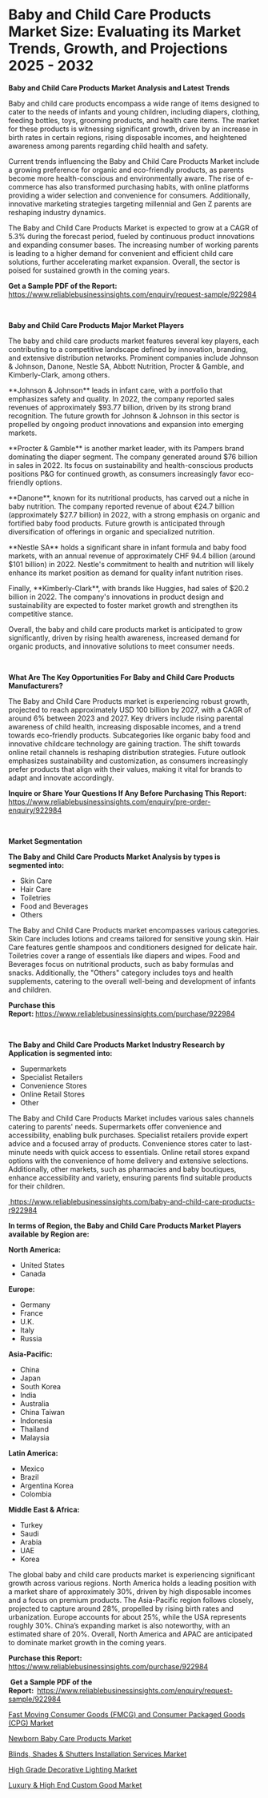 <p><h1>Baby and Child Care Products Market Size: Evaluating its Market Trends, Growth, and Projections 2025 - 2032</h1></p><p><strong>Baby and Child Care Products Market Analysis and Latest Trends</strong></p>
<p><p>Baby and child care products encompass a wide range of items designed to cater to the needs of infants and young children, including diapers, clothing, feeding bottles, toys, grooming products, and health care items. The market for these products is witnessing significant growth, driven by an increase in birth rates in certain regions, rising disposable incomes, and heightened awareness among parents regarding child health and safety.</p><p>Current trends influencing the Baby and Child Care Products Market include a growing preference for organic and eco-friendly products, as parents become more health-conscious and environmentally aware. The rise of e-commerce has also transformed purchasing habits, with online platforms providing a wider selection and convenience for consumers. Additionally, innovative marketing strategies targeting millennial and Gen Z parents are reshaping industry dynamics.</p><p>The Baby and Child Care Products Market is expected to grow at a CAGR of 5.3% during the forecast period, fueled by continuous product innovations and expanding consumer bases. The increasing number of working parents is leading to a higher demand for convenient and efficient child care solutions, further accelerating market expansion. Overall, the sector is poised for sustained growth in the coming years.</p></p>
<p><strong>Get a Sample PDF of the Report:&nbsp;</strong> <a href="https://www.reliablebusinessinsights.com/enquiry/request-sample/922984?utm_campaign=1113&utm_medium=2&utm_source=Github&utm_content=ia&utm_term=09022025&utm_id=baby-and-child-care-products">https://www.reliablebusinessinsights.com/enquiry/request-sample/922984</a></p>
<p>&nbsp;</p>
<p><strong>Baby and Child Care Products Major Market Players</strong></p>
<p><p>The baby and child care products market features several key players, each contributing to a competitive landscape defined by innovation, branding, and extensive distribution networks. Prominent companies include Johnson & Johnson, Danone, Nestle SA, Abbott Nutrition, Procter & Gamble, and Kimberly-Clark, among others.</p><p>**Johnson & Johnson** leads in infant care, with a portfolio that emphasizes safety and quality. In 2022, the company reported sales revenues of approximately $93.77 billion, driven by its strong brand recognition. The future growth for Johnson & Johnson in this sector is propelled by ongoing product innovations and expansion into emerging markets.</p><p>**Procter & Gamble** is another market leader, with its Pampers brand dominating the diaper segment. The company generated around $76 billion in sales in 2022. Its focus on sustainability and health-conscious products positions P&G for continued growth, as consumers increasingly favor eco-friendly options.</p><p>**Danone**, known for its nutritional products, has carved out a niche in baby nutrition. The company reported revenue of about €24.7 billion (approximately $27.7 billion) in 2022, with a strong emphasis on organic and fortified baby food products. Future growth is anticipated through diversification of offerings in organic and specialized nutrition.</p><p>**Nestle SA** holds a significant share in infant formula and baby food markets, with an annual revenue of approximately CHF 94.4 billion (around $101 billion) in 2022. Nestle's commitment to health and nutrition will likely enhance its market position as demand for quality infant nutrition rises.</p><p>Finally, **Kimberly-Clark**, with brands like Huggies, had sales of $20.2 billion in 2022. The company's innovations in product design and sustainability are expected to foster market growth and strengthen its competitive stance. </p><p>Overall, the baby and child care products market is anticipated to grow significantly, driven by rising health awareness, increased demand for organic products, and innovative solutions to meet consumer needs.</p></p>
<p>&nbsp;</p>
<p><strong>What Are The Key Opportunities For Baby and Child Care Products Manufacturers?</strong></p>
<p><p>The Baby and Child Care Products market is experiencing robust growth, projected to reach approximately USD 100 billion by 2027, with a CAGR of around 6% between 2023 and 2027. Key drivers include rising parental awareness of child health, increasing disposable incomes, and a trend towards eco-friendly products. Subcategories like organic baby food and innovative childcare technology are gaining traction. The shift towards online retail channels is reshaping distribution strategies. Future outlook emphasizes sustainability and customization, as consumers increasingly prefer products that align with their values, making it vital for brands to adapt and innovate accordingly.</p></p>
<p><strong>Inquire or Share Your Questions If Any Before Purchasing This Report:</strong> <a href="https://www.reliablebusinessinsights.com/enquiry/pre-order-enquiry/922984?utm_campaign=1113&utm_medium=2&utm_source=Github&utm_content=ia&utm_term=09022025&utm_id=baby-and-child-care-products">https://www.reliablebusinessinsights.com/enquiry/pre-order-enquiry/922984</a></p>
<p>&nbsp;</p>
<p><strong>Market Segmentation</strong></p>
<p><strong>The Baby and Child Care Products Market Analysis by types is segmented into:</strong></p>
<p><ul><li>Skin Care</li><li>Hair Care</li><li>Toiletries</li><li>Food and Beverages</li><li>Others</li></ul></p>
<p><p>The Baby and Child Care Products market encompasses various categories. Skin Care includes lotions and creams tailored for sensitive young skin. Hair Care features gentle shampoos and conditioners designed for delicate hair. Toiletries cover a range of essentials like diapers and wipes. Food and Beverages focus on nutritional products, such as baby formulas and snacks. Additionally, the "Others" category includes toys and health supplements, catering to the overall well-being and development of infants and children.</p></p>
<p><strong>Purchase this Report:&nbsp;</strong><a href="https://www.reliablebusinessinsights.com/purchase/922984?utm_campaign=1113&utm_medium=2&utm_source=Github&utm_content=ia&utm_term=09022025&utm_id=baby-and-child-care-products">https://www.reliablebusinessinsights.com/purchase/922984</a></p>
<p>&nbsp;</p>
<p><strong>The Baby and Child Care Products Market Industry Research by Application is segmented into:</strong></p>
<p><ul><li>Supermarkets</li><li>Specialist Retailers</li><li>Convenience Stores</li><li>Online Retail Stores</li><li>Other</li></ul></p>
<p><p>The Baby and Child Care Products Market includes various sales channels catering to parents' needs. Supermarkets offer convenience and accessibility, enabling bulk purchases. Specialist retailers provide expert advice and a focused array of products. Convenience stores cater to last-minute needs with quick access to essentials. Online retail stores expand options with the convenience of home delivery and extensive selections. Additionally, other markets, such as pharmacies and baby boutiques, enhance accessibility and variety, ensuring parents find suitable products for their children.</p></p>
<p><a href="https://www.reliablebusinessinsights.com/baby-and-child-care-products-r922984?utm_campaign=1113&utm_medium=2&utm_source=Github&utm_content=ia&utm_term=09022025&utm_id=baby-and-child-care-products">&nbsp;https://www.reliablebusinessinsights.com/baby-and-child-care-products-r922984</a></p>
<p><strong>In terms of Region, the Baby and Child Care Products Market Players available by Region are:</strong></p>
<p>
    <p> <strong> North America: </strong>
        <ul>
            <li>United States</li>
            <li>Canada</li>
        </ul>
        </p> 
    <p> <strong> Europe: </strong>
        <ul>
            <li>Germany</li>
            <li>France</li>
            <li>U.K.</li>
            <li>Italy</li>
            <li>Russia</li>
        </ul>
        </p> 
    <p> <strong> Asia-Pacific: </strong>
        <ul>
            <li>China</li>
            <li>Japan</li>
            <li>South Korea</li>
            <li>India</li>
            <li>Australia</li>
            <li>China Taiwan</li>
            <li>Indonesia</li>
            <li>Thailand</li>
            <li>Malaysia</li>
        </ul>
        </p> 
    <p> <strong> Latin America: </strong>
        <ul>
            <li>Mexico</li>
            <li>Brazil</li>
            <li>Argentina Korea</li>
            <li>Colombia</li>
        </ul>
        </p> 
    <p> <strong> Middle East & Africa: </strong>
        <ul>
            <li>Turkey</li>
            <li>Saudi</li>
            <li>Arabia</li>
            <li>UAE</li>
            <li>Korea</li>
        </ul>
    </p>
    </p>
<p><p>The global baby and child care products market is experiencing significant growth across various regions. North America holds a leading position with a market share of approximately 30%, driven by high disposable incomes and a focus on premium products. The Asia-Pacific region follows closely, projected to capture around 28%, propelled by rising birth rates and urbanization. Europe accounts for about 25%, while the USA represents roughly 30%. China’s expanding market is also noteworthy, with an estimated share of 20%. Overall, North America and APAC are anticipated to dominate market growth in the coming years.</p></p>
<p><strong>Purchase this Report: </strong><a href="https://www.reliablebusinessinsights.com/purchase/922984?utm_campaign=1113&utm_medium=2&utm_source=Github&utm_content=ia&utm_term=09022025&utm_id=baby-and-child-care-products">https://www.reliablebusinessinsights.com/purchase/922984</a></p>
<p>&nbsp;<strong>Get a Sample PDF of the Report:&nbsp;&nbsp;</strong><a href="https://www.reliablebusinessinsights.com/enquiry/request-sample/922984?utm_campaign=1113&utm_medium=2&utm_source=Github&utm_content=ia&utm_term=09022025&utm_id=baby-and-child-care-products">https://www.reliablebusinessinsights.com/enquiry/request-sample/922984</a></p>
<p><strong></strong></p>
<p><p><a href="https://github.com/carylgrinko/Market-Research-Report-List-1/blob/main/fast-moving-consumer-goods-fmcg-and-consumer-packaged-goods-cpg-market.md?utm_campaign=1113&utm_medium=2&utm_source=Github&utm_content=ia&utm_term=09022025&utm_id=baby-and-child-care-products">Fast Moving Consumer Goods (FMCG) and Consumer Packaged Goods (CPG) Market</a></p><p><a href="https://github.com/guinoopandam/Market-Research-Report-List-1/blob/main/newborn-baby-care-products-market.md?utm_campaign=1113&utm_medium=2&utm_source=Github&utm_content=ia&utm_term=09022025&utm_id=baby-and-child-care-products">Newborn Baby Care Products Market</a></p><p><a href="https://github.com/ziogaskangui96/Market-Research-Report-List-1/blob/main/blinds-shades-shutters-installation-services-market.md?utm_campaign=1113&utm_medium=2&utm_source=Github&utm_content=ia&utm_term=09022025&utm_id=baby-and-child-care-products">Blinds, Shades & Shutters Installation Services Market</a></p><p><a href="https://github.com/lizonbochil23/Market-Research-Report-List-1/blob/main/high-grade-decorative-lighting-market.md?utm_campaign=1113&utm_medium=2&utm_source=Github&utm_content=ia&utm_term=09022025&utm_id=baby-and-child-care-products">High Grade Decorative Lighting Market</a></p><p><a href="https://github.com/leyesamilej/Market-Research-Report-List-1/blob/main/luxury-high-end-custom-good-market.md?utm_campaign=1113&utm_medium=2&utm_source=Github&utm_content=ia&utm_term=09022025&utm_id=baby-and-child-care-products">Luxury & High End Custom Good Market</a></p></p>